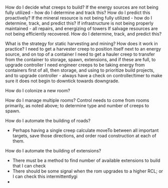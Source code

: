 How do I decide what creeps to build?
If the energy sources are not being fully utilized - how do I determine and track this? How do I predict this proactively?
If the mineral resource is not being fully utilized - how do I determine, track, and predict this?
If infrastructure is not being properly maintained - all repairs, and energizing of towers
If salvage resources are not being efficiently recovered. How do I determine, track, and predict this?

What is the strategy for static harvesting and mining? How does it work in practice?
I need to get a harvester creep to position itself next to an energy source, and on top of a container
I need to get a hauler creep to transfer from the container to storage, spawn, extensions, and if these are full, to upgrade controller
I need engineer creeps to be taking energy from containers first of all, then storage, and using to prioritize build projects, and to upgrade controller - always have a check on controller/timer to make sure it does not begin to downtick towards downgrade.

How do I colonize a new room?

How do I manage multiple rooms? Control needs to come from rooms primarily, as noted above; to determine type and number of creeps to spawn.

How do I automate the building of roads? 
- Perhaps having a single creep calculate moveTo between all important targets, save those directions, and order road construction at each of them.

How do I automate the building of extensions? 
- There must be a method to find number of available extensions to build that I can check
- There should be some signal when the rom upgrades to a higher RCL; or I can check this intermittentlygi
- 
